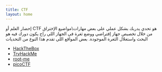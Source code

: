 ```yaml
---
title: CTF
layout: home
---
```

إحضار العلم أو CTF هو تحدي يدربك بشكل عملي على بعض مهارات\مواضيع الإختراق من خلال تخصيص جهاز إفتراضي ووضع ثغرة في الجهاز اللي راح يكون دورك فيه هو البحث واستغلال الثغرة الموجودة. بعض المواقع اللي تقدم هذا النوع من التحديات
- [HackTheBox](https://hackthebox.com)
- [TryHackMe](https://tryhackme.com)
- [root-me](https://root-me.org)
- [picoCTF](https://picoctf.com)
